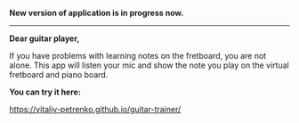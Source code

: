 **New version of application is in progress now.**



_________________________


**Dear guitar player,**

If you have problems with learning notes on the fretboard, you are not alone. 
This app will listen your mic and show the note you play on the virtual fretboard and piano board.

**You can try it here:**

https://vitaliy-petrenko.github.io/guitar-trainer/

